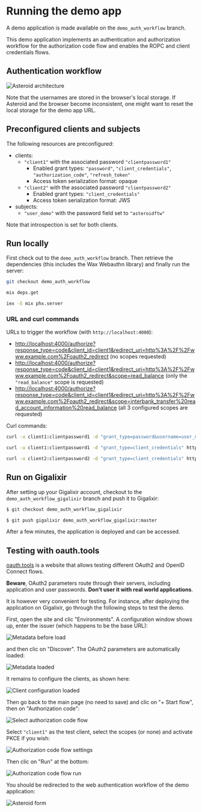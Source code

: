 # Running the demo app

A demo application is made available on the `demo_auth_workflow` branch.

This demo application implements an authentication and authorization workflow for
the authorization code flow and enables the ROPC and client credentials flows.

## Authentication workflow

![Asteroid architecture](../guides/media/demo-auth-workflow.svg)

Note that the usernames are stored in the browser's local storage. If Asteroid and the browser
become inconsistent, one might want to reset the local storage for the demo app URL.

## Preconfigured clients and subjects

The following resources are preconfigured:
- clients:
  - `"client1"` with the associated password `"clientpassword1"`
    - Enabled grant types: `"password"`, `"client_credentials"`, `"authorization_code"`,
    `"refresh_token"`
    - Access token serialization format: opaque
  - `"client2"` with the associated password `"clientpassword2"`
    - Enabled grant types: `"client_credentials"`
    - Access token serialization format: JWS
- subjects:
  - `"user_demo"` with the password field set to `"asteroidftw"`

Note that introspection is set for both clients.

## Run locally

First check out to the `demo_auth_workflow` branch. Then retrieve the dependencies (this includes
the Wax Webauthn library) and finally run the server:

```bash
git checkout demo_auth_workflow

mix deps.get

iex -S mix phx.server
```

### URL and curl commands

URLs to trigger the workflow (with `http://localhost:4000`):
- [http://localhost:4000/authorize?response_type=code&client_id=client1&redirect_uri=http%3A%2F%2Fwww.example.com%2Foauth2_redirect](http://localhost:4000/authorize?response_type=code&client_id=client1&redirect_uri=http%3A%2F%2Fwww.example.com%2Foauth2_redirect)
(no scopes requested)
- [http://localhost:4000/authorize?response_type=code&client_id=client1&redirect_uri=http%3A%2F%2Fwww.example.com%2Foauth2_redirect&scope=read_balance](http://localhost:4000/authorize?response_type=code&client_id=client1&redirect_uri=http%3A%2F%2Fwww.example.com%2Foauth2_redirect&scope=read_balance)
(only the `"read_balance"` scope is requested)
- [http://localhost:4000/authorize?response_type=code&client_id=client1&redirect_uri=http%3A%2F%2Fwww.example.com%2Foauth2_redirect&scope=interbank_transfer%20read_account_information%20read_balance](http://localhost:4000/authorize?response_type=code&client_id=client1&redirect_uri=http%3A%2F%2Fwww.example.com%2Foauth2_redirect&scope=interbank_transfer%20read_account_information%20read_balance)
(all 3 configured scopes are requested)

Curl commands:

```bash
curl -u client1:clientpassword1 -d "grant_type=password&username=user_demo&password=asteroidftw" http://localhost:4001/api/oauth2/token | jq

curl -u client1:clientpassword1 -d "grant_type=client_credentials" http://localhost:4001/api/oauth2/token | jq

curl -u client2:clientpassword2 -d "grant_type=client_credentials" http://localhost:4001/api/oauth2/token | jq
```

## Run on Gigalixir

After setting up your Gigalixir account, checkout to the `demo_auth_workflow_gigalixir` branch
and push it to Gigalixir:

```bash
$ git checkout demo_auth_workflow_gigalixir

$ git push gigalixir demo_auth_workflow_gigalixir:master
```

After a few minutes, the application is deployed and can be accessed.

## Testing with oauth.tools

[oauth.tools](https://oauth.tools/) is a website that allows testing different OAuth2 and
OpenID Connect flows.

**Beware**, OAuth2 parameters route through their servers, including application and user
passwords. **Don't user it with real world applications**.

It is however very convenient for testing. For instance, after deploying the application
on Gigalixir, go through the following steps to test the demo.

First, open the site and clic "Environments". A configuration window shows up, enter the
issuer (which happens to be the base URL):

![Metadata before load](../guides/media/oauth_tools_screenshots/metadata-before-load.png)

and then clic on "Discover". The OAuth2 parameters are automatically loaded:

![Metadata loaded](../guides/media/oauth_tools_screenshots/metadata-loaded.png)

It remains to configure the clients, as shown here:

![Client configuration loaded](../guides/media/oauth_tools_screenshots/client-configuration.png)

Then go back to the main page (no need to save) and clic on "+ Start flow", then on
"Authorization code":

![Select authorization code flow](../guides/media/oauth_tools_screenshots/authorization-code-flow.png)

Select `"client1"` as the test client, select the scopes (or none) and activate PKCE if you
wish:

![Authorization code flow settings](../guides/media/oauth_tools_screenshots/autz-code-flow-select-client-and-scopes.png)

Then clic on "Run" at the bottom:

![Authorization code flow run](../guides/media/oauth_tools_screenshots/authz-code-flow-run.png)

You should be redirected to the web authentication workflow of the demo application:

![Asteroid form](../guides/media/oauth_tools_screenshots/asteroid-username-form.png)
